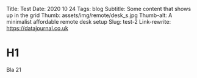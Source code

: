 Title: Test
Date: 2020 10 24
Tags: blog
Subtitle: Some content that shows up in the grid
Thumb: assets/img/remote/desk_s.jpg
Thumb-alt: A minimalist affordable remote desk setup
Slug: test-2
Link-rewrite: https://datajournal.co.uk

# H1

Bla 21
